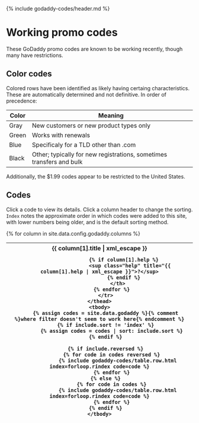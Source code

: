 {% include godaddy-codes/header.md %}

# Working promo codes #

These GoDaddy promo codes are known to be working recently, though many have restrictions.

## Color codes ##

Colored rows have been identified as likely having certaing characteristics.  These are automatically determined and not definitive.  In order of precedence:

Color                              | Meaning
---------------------------------- | -------
<span class="new-only">Gray</span> | New customers or new product types only
<span class="renewal">Green</span> | Works with renewals
<span class="non-com">Blue</span>  | Specificaly for a TLD other than .com
<span>Black</span>                 | Other; typically for new registrations, sometimes transfers and bulk

Additionally, the $1.99 codes appear to be restricted to the United States.

## Codes ##

Click a code to view its details.  Click a column header to change the sorting.  `Index` notes the approximate order in which codes were added to this site, with lower numbers being older, and is the default sorting method.

<table class="sortable">
	<thead>
		<tr>
			{% for column in site.data.config.godaddy.columns %}
				<th>
					<span class="column-title">{{ column[1].title | xml_escape }}</span>

					{% if column[1].help %}
						<sup class="help" title="{{ column[1].help | xml_escape }}">?</sup>
					{% endif %}
				</th>
			{% endfor %}
		</tr>
	</thead>
	<tbody>
		{% assign codes = site.data.godaddy %}{% comment %}where filter doesn't seem to work here{% endcomment %}
		{% if include.sort != 'index' %}
			{% assign codes = codes | sort: include.sort %}
		{% endif %}

		{% if include.reversed %}
			{% for code in codes reversed %}
				{% include godaddy-codes/table.row.html index=forloop.rindex code=code %}
			{% endfor %}
		{% else %}
			{% for code in codes %}
				{% include godaddy-codes/table.row.html index=forloop.rindex code=code %}
			{% endfor %}
		{% endif %}
	</tbody>
</table>

